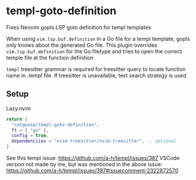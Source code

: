# templ-goto-definition

Fixes Neovim gopls LSP goto definition for templ templates

When using `vim.lsp.buf.definition` in a Go file for a templ template, gopls
only knows about the generated Go file. This plugin overrides `vim.lsp.buf.definition`
for the Go filetype and tries to open the correct temple file at the function
definition

`templ` treesitter grammar is required for treesitter query to locate function name
in .templ file. If treesitter is unavailable, text search strategy is used

## Setup

Lazy.nvim

```lua
return {
  "catgoose/templ-goto-definition",
  ft = { "go" },
  config = true,
  dependenciies = "nvim-treesitter/nvim-treesitter", -- optional
}
```

See this templ issue: <https://github.com/a-h/templ/issues/387>
VSCode version not made by me, but was mentioned in the above issue: <https://github.com/a-h/templ/issues/387#issuecomment-2322872570>
